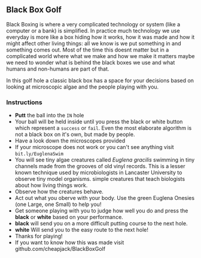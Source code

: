 
## Black Box Golf

Black Boxing is where a very complicated technology or system (like a computer or a bank) is simplified. In practice much technology we use everyday is more like a box hiding how it works, how it was made and how it might affect other living things: all we know is we put something in and something comes out. Most of the time this doesnt matter but in a complicated world where what we make and how we make it matters maybe we need to wonder what is behind the black boxes we use and what humans and non-humans are part of that.

In this golf hole a classic black box has a space for your decisions based on looking at microscopic algae and the people playing with you.

### Instructions

 * **Putt** the ball into the `IN` hole
 * Your ball will be held inside until you press the black or white button which represent a `success` or `fail`. Even the most elaborate algorithm is not a black box on it's own, but made by people.
 * Have a look down the microscopes provided
  * If your microscope does not work or you can't see anything visit `bit.ly/EuglenaSwim`
* You will see tiny algae creatures called *Euglena gracilis* swimming in tiny channels made from the grooves of old vinyl records. This is a lesser known technique used by microbiologists in Lancaster University to observe tiny model organisms. simple creatures that teach biologists about how living things work.
* Observe how the creatures behave.
* Act out what you oberve with your body. Use the green Euglena Onesies (one Large, one Small) to help you!
 * Get someone playing with you to judge how well you do and press the **black** or **white** based on your performance.
 * **black** will send you on a more difficult putting course to the next hole.
 * **white** Will send you to the easy route to the next hole!
 * Thanks for playing!
 * If you want to know how this was made visit github.com/cheapjack/BlackBoxGolf

